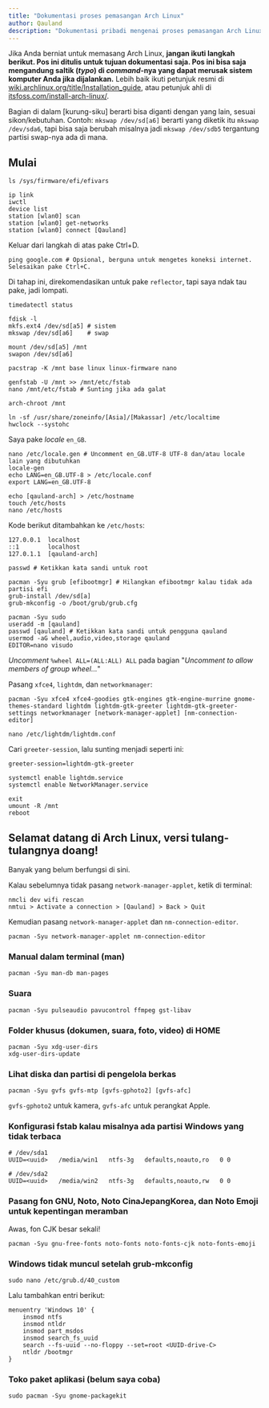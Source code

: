 ```yaml
---
title: "Dokumentasi proses pemasangan Arch Linux"
author: Qauland
description: "Dokumentasi pribadi mengenai proses pemasangan Arch Linux."
---
```


Jika Anda berniat untuk memasang Arch Linux, **jangan ikuti langkah berikut. Pos ini ditulis untuk tujuan dokumentasi saja. Pos ini bisa saja mengandung saltik (*typo*) di *command*-nya yang dapat merusak sistem komputer Anda jika dijalankan.** Lebih baik ikuti petunjuk resmi di [wiki.archlinux.org/title/Installation_guide](<https://wiki.archlinux.org/title/Installation_guide>), atau petunjuk ahli di [itsfoss.com/install-arch-linux/](<https://itsfoss.com/install-arch-linux/>).

Bagian di dalam [kurung-siku] berarti bisa diganti dengan yang lain, sesuai sikon/kebutuhan. Contoh: `mkswap /dev/sd[a6]` berarti yang diketik itu `mkswap /dev/sda6`, tapi bisa saja berubah misalnya jadi `mkswap /dev/sdb5` tergantung partisi swap-nya ada di mana.

## Mulai

```
ls /sys/firmware/efi/efivars
```

```
ip link
iwctl
device list
station [wlan0] scan
station [wlan0] get-networks
station [wlan0] connect [Qauland]
```

Keluar dari langkah di atas pake Ctrl+D.

```
ping google.com # Opsional, berguna untuk mengetes koneksi internet. Selesaikan pake Ctrl+C.
```

Di tahap ini, direkomendasikan untuk pake `reflector`, tapi saya ndak tau pake, jadi lompati.

```
timedatectl status
```

```
fdisk -l
mkfs.ext4 /dev/sd[a5] # sistem
mkswap /dev/sd[a6]    # swap
```

```
mount /dev/sd[a5] /mnt
swapon /dev/sd[a6]
```

```
pacstrap -K /mnt base linux linux-firmware nano
```

```
genfstab -U /mnt >> /mnt/etc/fstab
nano /mnt/etc/fstab # Sunting jika ada galat
```

```
arch-chroot /mnt
```

```
ln -sf /usr/share/zoneinfo/[Asia]/[Makassar] /etc/localtime
hwclock --systohc
```

Saya pake *locale* `en_GB`.

```
nano /etc/locale.gen # Uncomment en_GB.UTF-8 UTF-8 dan/atau locale lain yang dibutuhkan
locale-gen
echo LANG=en_GB.UTF-8 > /etc/locale.conf
export LANG=en_GB.UTF-8
```

```
echo [qauland-arch] > /etc/hostname
touch /etc/hosts
nano /etc/hosts
```

Kode berikut ditambahkan ke `/etc/hosts`:

```
127.0.0.1  localhost
::1        localhost
127.0.1.1  [qauland-arch]
```

```
passwd # Ketikkan kata sandi untuk root
```

```
pacman -Syu grub [efibootmgr] # Hilangkan efibootmgr kalau tidak ada partisi efi
grub-install /dev/sd[a]
grub-mkconfig -o /boot/grub/grub.cfg
```

```
pacman -Syu sudo
useradd -m [qauland]
passwd [qauland] # Ketikkan kata sandi untuk pengguna qauland
usermod -aG wheel,audio,video,storage qauland
EDITOR=nano visudo
```

*Uncomment* `%wheel ALL=(ALL:ALL) ALL` pada bagian "*Uncomment to allow members of group wheel...*"

Pasang `xfce4`, `lightdm`, dan `networkmanager`:

```
pacman -Syu xfce4 xfce4-goodies gtk-engines gtk-engine-murrine gnome-themes-standard lightdm lightdm-gtk-greeter lightdm-gtk-greeter-settings networkmanager [network-manager-applet] [nm-connection-editor]
```

```
nano /etc/lightdm/lightdm.conf
```

Cari `greeter-session`, lalu sunting menjadi seperti ini:

```
greeter-session=lightdm-gtk-greeter
```

```
systemctl enable lightdm.service
systemctl enable NetworkManager.service
```

```
exit
umount -R /mnt
reboot
```

## Selamat datang di Arch Linux, versi tulang-tulangnya doang!

Banyak yang belum berfungsi di sini.

Kalau sebelumnya tidak pasang `network-manager-applet`, ketik di terminal:

```
nmcli dev wifi rescan
nmtui > Activate a connection > [Qauland] > Back > Quit
```

Kemudian pasang `network-manager-applet` dan `nm-connection-editor`.

```
pacman -Syu network-manager-applet nm-connection-editor
```

### Manual dalam terminal (man)

```
pacman -Syu man-db man-pages
```

### Suara

```
pacman -Syu pulseaudio pavucontrol ffmpeg gst-libav
```

### Folder khusus (dokumen, suara, foto, video) di HOME

```
pacman -Syu xdg-user-dirs
xdg-user-dirs-update
```

### Lihat diska dan partisi di pengelola berkas

```
pacman -Syu gvfs gvfs-mtp [gvfs-gphoto2] [gvfs-afc]
```

`gvfs-gphoto2` untuk kamera, `gvfs-afc` untuk perangkat Apple.

### Konfigurasi fstab kalau misalnya ada partisi Windows yang tidak terbaca

```
# /dev/sda1
UUID=<uuid>   /media/win1   ntfs-3g   defaults,noauto,ro   0 0

# /dev/sda2
UUID=<uuid>   /media/win2   ntfs-3g   defaults,noauto,rw   0 0
```

### Pasang fon GNU, Noto, Noto CinaJepangKorea, dan Noto Emoji untuk kepentingan meramban

Awas, fon CJK besar sekali!

```
pacman -Syu gnu-free-fonts noto-fonts noto-fonts-cjk noto-fonts-emoji
```

### Windows tidak muncul setelah grub-mkconfig

```
sudo nano /etc/grub.d/40_custom
```

Lalu tambahkan entri berikut:

```
menuentry 'Windows 10' {
	insmod ntfs
	insmod ntldr
	insmod part_msdos
	insmod search_fs_uuid
	search --fs-uuid --no-floppy --set=root <UUID-drive-C>
	ntldr /bootmgr
}
```

### Toko paket aplikasi (belum saya coba)

```
sudo pacman -Syu gnome-packagekit
```